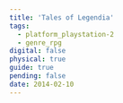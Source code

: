 ```yaml
---
title: 'Tales of Legendia'
tags:
  - platform_playstation-2
  - genre_rpg
digital: false
physical: true
guide: true
pending: false
date: 2014-02-10
---
```


